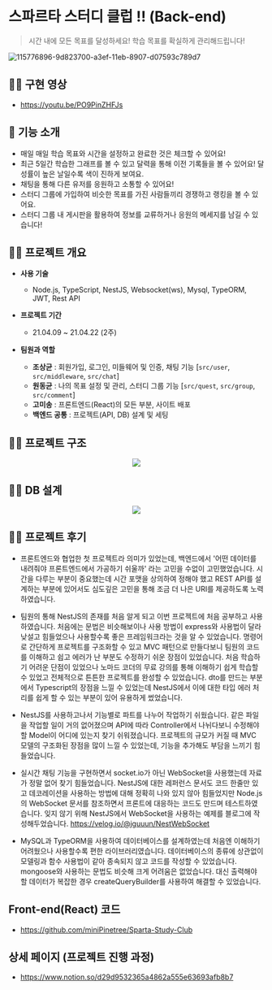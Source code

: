 # 스파르타 스터디 클럽 !! (Back-end)

>시간 내에 모든 목표를 달성하세요! 학습 목표를 확실하게 관리해드립니다!

![115776896-9d823700-a3ef-11eb-8907-d07593c789d7](https://user-images.githubusercontent.com/58046372/115961211-5fe8ef80-a550-11eb-9b0a-ff0bbe7fd461.png)

## 🏄‍♀️ 구현 영상
- https://youtu.be/PO9PinZHFJs

## 🚴 기능 소개
- 매일 매일 학습 목표와 시간을 설정하고 완료한 것은 체크할 수 있어요!
- 최근 5일간 학습한 그래프를 볼 수 있고 달력을 통해 이전 기록들을 볼 수 있어요! 달성률이 높은 날일수록 색이 진하게 보여요.
- 채팅을 통해 다른 유저를 응원하고 소통할 수 있어요!
- 스터디 그룹에 가입하여 비슷한 목표를 가진 사람들끼리 경쟁하고 랭킹을 볼 수 있어요.
- 스터디 그룹 내 게시판을 활용하여 정보를 교류하거나 응원의 메세지를 남길 수 있습니다!

## 🏊‍♂️ 프로젝트 개요
- **사용 기술**
  - Node.js, TypeScript, NestJS, Websocket(ws), Mysql, TypeORM, JWT, Rest API

- **프로젝트 기간**
  - 21.04.09 ~ 21.04.22 (2주)

- **팀원과 역할**
  - **조상균** : 회원가입, 로그인, 미들웨어 및 인증, 채팅 기능 [``src/user``, ``src/middleware``, ``src/chat``]
  - **원동균** : 나의 목표 설정 및 관리, 스터디 그룹 기능 [``src/quest``, ``src/group``, ``src/comment``]
  - **고미송** : 프론트엔드(React)의 모든 부분, 사이트 배포
  - **백엔드 공통** :  프로젝트(API, DB) 설계 및 세팅


## 🚣‍♀️ 프로젝트 구조
<p align="center"><img src="https://user-images.githubusercontent.com/52685665/120212383-e50ca600-c26c-11eb-8ae8-958871f40984.png"></p>

## 🧗‍♀️ DB 설계
<p align="center"><img src="https://user-images.githubusercontent.com/52685665/120213443-2baed000-c26e-11eb-9872-6f84bcf0eb71.png"></p>

## 🏋️‍♀️ 프로젝트 후기
- 프론트엔드와 협업한 첫 프로젝트라 의미가 있었는데, 백엔드에서 '어떤 데이터를 내려줘야 프론트엔드에서 가공하기 쉬울까' 라는 고민을 수없이 고민했었습니다. 시간을 다루는 부분이 중요했는데 시간 포맷을 상의하여 정해야 했고 REST API를 설계하는 부분에 있어서도 심도깊은 고민을 통해 조금 더 나은 URI를 제공하도록 노력하였습니다.

- 팀원의 통해 NestJS의 존재를 처음 알게 되고 이번 프로젝트에 처음 공부하고 사용하였습니다. 처음에는 문법은 비슷해보이나 사용 방법이 express와 사용법이 달라 낮설고 힘들었으나 사용할수록 좋은 프레임워크라는 것을 알 수 있었습니다. 명령어로 간단하게 프로젝트를 구조화할 수 있고 MVC 패턴으로 만들다보니 팀원의 코드를 이해하고 쉽고 에러가 난 부분도 수정하기 쉬운 장점이 있었습니다. 처음 학습하기 어려운 단점이 있었으나 노마드 코더의 무료 강의를 통해 이해하기 쉽게 학습할 수 있었고 전체적으로 튼튼한 프로젝트를 완성할 수 있었습니다. dto를 만드는 부분에서 Typescript의 장점을 느낄 수 있었는데 NestJS에서 이에 대한 타입 에러 처리를 쉽게 할 수 있는 부분이 있어 유용하게 썼었습니다.

- NestJS를 사용하고나서 기능별로 파트를 나누어 작업하기 쉬웠습니다. 같은 파일을 작업할 일이 거의 없어졌으며 API에 따라 Controller에서 나뉘다보니 수정해야할 Model이 어디에 있는지 찾기 쉬워졌습니다. 프로젝트의 규모가 커질 때 MVC 모델의 구조화된 장점을 많이 느낄 수 있었는데, 기능을 추가해도 부담을 느끼기 힘들었습니다.

- 실시간 채팅 기능을 구현하면서 socket.io가 아닌 WebSocket을 사용했는데 자료가 정말 없어 찾기 힘들었습니다. NestJS에 대한 레퍼런스 문서도 코드 한줄만 있고 데코레이션을 사용하는 방법에 대해 정확히 나와 있지 않아 힘들었지만 Node.js의 WebSocket 문서를 참조하면서 프론트에 대응하는 코드도 만드며 테스트하였습니다. 잊지 않기 위해 NestJS에서 WebSocket을 사용하는 예제를 블로그에 작성해두었습니다. https://velog.io/@jguuun/NestWebSocket

- MySQL과 TypeORM을 사용하여 데이터베이스를 설계하였는데 처음엔 이해하기 어려웠으나 사용할수록 편한 라이브러리였습니다. 데이터베이스의 종류에 상관없이 모델링과 함수 사용법이 같아 종속되지 않고 코드를 작성할 수 있었습니다. mongoose와 사용하는 문법도 비슷해 크게 어려움은 없었습니다. 대신 출력해야 할 데이터가 복잡한 경우 createQueryBuilder를 사용하여 해결할 수 있었습니다.


## Front-end(React) 코드
- https://github.com/miniPinetree/Sparta-Study-Club

## 상세 페이지 (프로젝트 진행 과정)
- https://www.notion.so/d29d9532365a4862a555e63693afb8b7
